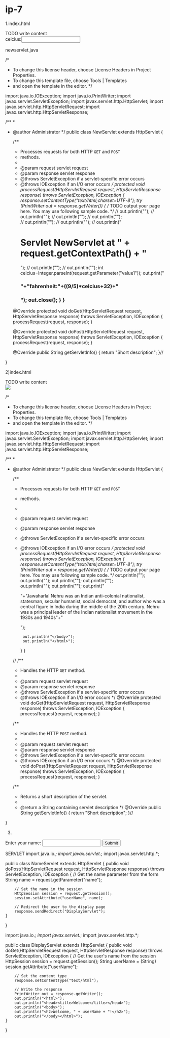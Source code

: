 # ip-7
1.index.html

<!DOCTYPE html>
<!--
To change this license header, choose License Headers in Project Properties.
To change this template file, choose Tools | Templates
and open the template in the editor.
-->
<html>
    <head>
        <title>TODO supply a title</title>
        <meta charset="UTF-8">
        <meta name="viewport" content="width=device-width, initial-scale=1.0">
    </head>
    <body>
        <div>TODO write content</div>
        <form action="http://localhost:8080/WebApplication7/NewServlet" method="get">
            celcius:<input type="number" name="value1"><br>
        </form>
    </body>
</html>


newservlet.java

 /*
 * To change this license header, choose License Headers in Project Properties.
 * To change this template file, choose Tools | Templates
 * and open the template in the editor.
 */

import java.io.IOException;
import java.io.PrintWriter;
import javax.servlet.ServletException;
import javax.servlet.http.HttpServlet;
import javax.servlet.http.HttpServletRequest;
import javax.servlet.http.HttpServletResponse;

/**
 *
 * @author Administrator
 */
public class NewServlet extends HttpServlet {

    /**
     * Processes requests for both HTTP <code>GET</code> and <code>POST</code>
     * methods.
     *
     * @param request servlet request
     * @param response servlet response
     * @throws ServletException if a servlet-specific error occurs
     * @throws IOException if an I/O error occurs
     */
    protected void processRequest(HttpServletRequest request, HttpServletResponse response)
            throws ServletException, IOException {
        response.setContentType("text/html;charset=UTF-8");
        try (PrintWriter out = response.getWriter()) {
            /* TODO output your page here. You may use following sample code. */
//            out.println("<!DOCTYPE html>");
//            out.println("<html>");
//            out.println("<head>");
//            out.println("<title>Servlet NewServlet</title>");            
//            out.println("</head>");
//            out.println("<body>");
//            out.println("<h1>Servlet NewServlet at " + request.getContextPath() + "</h1>");
//            out.println("</body>");
//            out.println("</html>");
int celcius=Integer.parseInt(request.getParameter("value1"));
out.print("<h3>"+"fahrenheit:"+((9/5)*celcius+32)+"<h3>");
out.close();
        }
    }

    
    @Override
    protected void doGet(HttpServletRequest request, HttpServletResponse response)
            throws ServletException, IOException {
        processRequest(request, response);
    }

  
    @Override
    protected void doPost(HttpServletRequest request, HttpServletResponse response)
            throws ServletException, IOException {
        processRequest(request, response);
    }

    @Override
    public String getServletInfo() {
        return "Short description";
    }// </editor-fold>

}



2)index.html
<!DOCTYPE html>
<!--
To change this license header, choose License Headers in Project Properties.
To change this template file, choose Tools | Templates
and open the template in the editor.
-->
<html>
    <head>
        <title>TODO supply a title</title>
        <meta charset="UTF-8">
        <meta name="viewport" content="width=device-width, initial-scale=1.0">
    </head>
    <body>
        <div>TODO write content</div>
        <form action="http://localhost:8080/WebApplication8/NewServlet" method="get">
            <img src="nehru.jpg" usemap="#map1">
            <map name="map1">
                <area shape="rect" coords="6,4,185,263" href="NewServlet.">
            </map>
        </form>
    </body>
</html>


/*
 * To change this license header, choose License Headers in Project Properties.
 * To change this template file, choose Tools | Templates
 * and open the template in the editor.
 */

import java.io.IOException;
import java.io.PrintWriter;
import javax.servlet.ServletException;
import javax.servlet.http.HttpServlet;
import javax.servlet.http.HttpServletRequest;
import javax.servlet.http.HttpServletResponse;

/**
 *
 * @author Administrator
 */
public class NewServlet extends HttpServlet {

    /**
     * Processes requests for both HTTP <code>GET</code> and <code>POST</code>
     * methods.
     *
     * @param request servlet request
     * @param response servlet response
     * @throws ServletException if a servlet-specific error occurs
     * @throws IOException if an I/O error occurs
     */
    protected void processRequest(HttpServletRequest request, HttpServletResponse response)
            throws ServletException, IOException {
        response.setContentType("text/html;charset=UTF-8");
        try (PrintWriter out = response.getWriter()) {
            /* TODO output your page here. You may use following sample code. */
            out.println("<!DOCTYPE html>");
            out.println("<html>");
            out.println("<head>");
            out.println("<title>Servlet NewServlet</title>");            
            out.println("</head>");
            out.println("<body>");
     out.print("<p>"+"Jawaharlal Nehru was an Indian anti-colonial nationalist, statesman, secular humanist, social democrat, and author who was a central figure in India during the middle of the 20th century. Nehru was a principal leader of the Indian nationalist movement in the 1930s and 1940s"+"</p>");

            out.println("</body>");
            out.println("</html>");
        }
    }

    // <editor-fold defaultstate="collapsed" desc="HttpServlet methods. Click on the + sign on the left to edit the code.">
    /**
     * Handles the HTTP <code>GET</code> method.
     *
     * @param request servlet request
     * @param response servlet response
     * @throws ServletException if a servlet-specific error occurs
     * @throws IOException if an I/O error occurs
     */
    @Override
    protected void doGet(HttpServletRequest request, HttpServletResponse response)
            throws ServletException, IOException {
        processRequest(request, response);
    }

    /**
     * Handles the HTTP <code>POST</code> method.
     *
     * @param request servlet request
     * @param response servlet response
     * @throws ServletException if a servlet-specific error occurs
     * @throws IOException if an I/O error occurs
     */
    @Override
    protected void doPost(HttpServletRequest request, HttpServletResponse response)
            throws ServletException, IOException {
        processRequest(request, response);
    }

    /**
     * Returns a short description of the servlet.
     *
     * @return a String containing servlet description
     */
    @Override
    public String getServletInfo() {
        return "Short description";
    }// </editor-fold>

}

3)

<!DOCTYPE html>
<html>
<head>
    <title>Enter Your Name</title>
</head>
<body>
    <form action="http://localhost:8080/WebApplication8/nameservlet" method="post">
        <label for="name">Enter your name:</label>
        <input type="text" id="name" name="name">
        <button type="submit">Submit</button>
    </form>
</body>
</html>

SERVLET
import java.io.*;
import javax.servlet.*;
import javax.servlet.http.*;

public class NameServlet extends HttpServlet {
    public void doPost(HttpServletRequest request, HttpServletResponse response)
            throws ServletException, IOException {
        // Get the name parameter from the form
        String name = request.getParameter("name");

        // Set the name in the session
        HttpSession session = request.getSession();
        session.setAttribute("userName", name);

        // Redirect the user to the display page
        response.sendRedirect("DisplayServlet");
    }
}

import java.io.*;
import javax.servlet.*;
import javax.servlet.http.*;

public class DisplayServlet extends HttpServlet {
    public void doGet(HttpServletRequest request, HttpServletResponse response)
            throws ServletException, IOException {
        // Get the user's name from the session
        HttpSession session = request.getSession();
        String userName = (String) session.getAttribute("userName");

        // Set the content type
        response.setContentType("text/html");

        // Write the response
        PrintWriter out = response.getWriter();
        out.println("<html>");
        out.println("<head><title>Welcome</title></head>");
        out.println("<body>");
        out.println("<h2>Welcome, " + userName + "!</h2>");
        out.println("</body></html>");
    }
}
